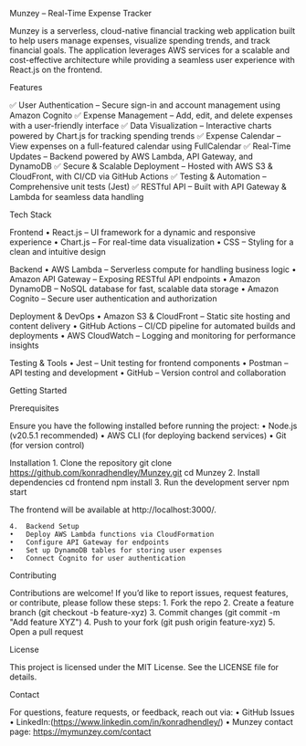 Munzey – Real-Time Expense Tracker

Munzey is a serverless, cloud-native financial tracking web application built to help users manage expenses, visualize spending trends, and track financial goals. The application leverages AWS services for a scalable and cost-effective architecture while providing a seamless user experience with React.js on the frontend.

Features

✅ User Authentication – Secure sign-in and account management using Amazon Cognito
✅ Expense Management – Add, edit, and delete expenses with a user-friendly interface
✅ Data Visualization – Interactive charts powered by Chart.js for tracking spending trends
✅ Expense Calendar – View expenses on a full-featured calendar using FullCalendar
✅ Real-Time Updates – Backend powered by AWS Lambda, API Gateway, and DynamoDB
✅ Secure & Scalable Deployment – Hosted with AWS S3 & CloudFront, with CI/CD via GitHub Actions
✅ Testing & Automation – Comprehensive unit tests (Jest)
✅ RESTful API – Built with API Gateway & Lambda for seamless data handling

Tech Stack

Frontend
	•	React.js – UI framework for a dynamic and responsive experience
	•	Chart.js – For real-time data visualization
	•	CSS – Styling for a clean and intuitive design

Backend
	•	AWS Lambda – Serverless compute for handling business logic
	•	Amazon API Gateway – Exposing RESTful API endpoints
	•	Amazon DynamoDB – NoSQL database for fast, scalable data storage
	•	Amazon Cognito – Secure user authentication and authorization

Deployment & DevOps
	•	Amazon S3 & CloudFront – Static site hosting and content delivery
	•	GitHub Actions – CI/CD pipeline for automated builds and deployments
	•	AWS CloudWatch – Logging and monitoring for performance insights

Testing & Tools
	•	Jest – Unit testing for frontend components
	•	Postman – API testing and development
	•	GitHub – Version control and collaboration

Getting Started

Prerequisites

Ensure you have the following installed before running the project:
	•	Node.js (v20.5.1 recommended)
	•	AWS CLI (for deploying backend services)
	•	Git (for version control)

Installation
	1.	Clone the repository
		git clone https://github.com/konradhendley/Munzey.git
		cd Munzey
	2.	Install dependencies
		cd frontend
		npm install
	3.	Run the development server
		npm start

The frontend will be available at http://localhost:3000/.

	4.	Backend Setup
	•	Deploy AWS Lambda functions via CloudFormation
	•	Configure API Gateway for endpoints
	•	Set up DynamoDB tables for storing user expenses
	•	Connect Cognito for user authentication

Contributing

Contributions are welcome! If you’d like to report issues, request features, or contribute, please follow these steps:
	1.	Fork the repo
	2.	Create a feature branch (git checkout -b feature-xyz)
	3.	Commit changes (git commit -m "Add feature XYZ")
	4.	Push to your fork (git push origin feature-xyz)
	5.	Open a pull request

License

This project is licensed under the MIT License. See the LICENSE file for details.

Contact

For questions, feature requests, or feedback, reach out via:
	•	GitHub Issues
	•	LinkedIn:(https://www.linkedin.com/in/konradhendley/)
	•	Munzey contact page: https://mymunzey.com/contact
